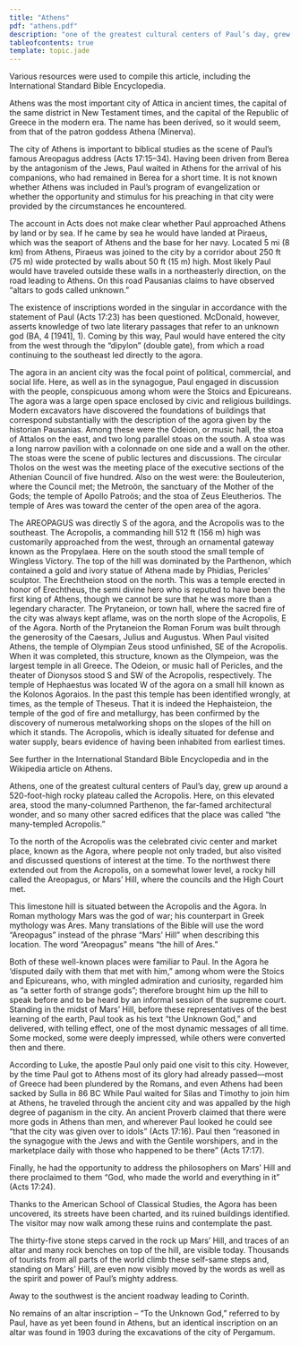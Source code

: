 ```yaml
---
title: "Athens"
pdf: "athens.pdf"
description: "one of the greatest cultural centers of Paul’s day, grew up around a 520-foot-high rocky plateau called the Acropolis."
tableofcontents: true
template: topic.jade
---
```


Various resources were used to compile this article, including the
International Standard Bible Encyclopedia.

Athens was the most important city of Attica in ancient times, the
capital of the same district in New Testament times, and the capital of
the Republic of Greece in the modern era. The name has been derived, so
it would seem, from that of the patron goddess Athena (Minerva).

The city of Athens is important to biblical studies as the scene of
Paul’s famous Areopagus address (Acts 17:15–34). Having been driven from
Berea by the antagonism of the Jews, Paul waited in Athens for the
arrival of his companions, who had remained in Berea for a short time.
It is not known whether Athens was included in Paul’s program of
evangelization or whether the opportunity and stimulus for his preaching
in that city were provided by the circumstances he encountered.

The account in Acts does not make clear whether Paul approached Athens
by land or by sea. If he came by sea he would have landed at Piraeus,
which was the seaport of Athens and the base for her navy. Located 5 mi
(8 km) from Athens, Piraeus was joined to the city by a corridor about
250 ft (75 m) wide protected by walls about 50 ft (15 m) high. Most
likely Paul would have traveled outside these walls in a northeasterly
direction, on the road leading to Athens. On this road Pausanias claims
to have observed “altars to gods called unknown.”

The existence of inscriptions worded in the singular in accordance with
the statement of Paul (Acts 17:23) has been questioned. McDonald,
however, asserts knowledge of two late literary passages that refer to
an unknown god (BA, 4 [1941], 1). Coming by this way, Paul would have
entered the city from the west through the “dipylon” (double gate), from
which a road continuing to the southeast led directly to the agora.

The agora in an ancient city was the focal point of political,
commercial, and social life. Here, as well as in the synagogue, Paul
engaged in discussion with the people, conspicuous among whom were the
Stoics and Epicureans. The agora was a large open space enclosed by
civic and religious buildings. Modern excavators have discovered the
foundations of buildings that correspond substantially with the
description of the agora given by the historian Pausanias. Among these
were the Odeion, or music hall, the stoa of Attalos on the east, and two
long parallel stoas on the south. A stoa was a long narrow pavilion with
a colonnade on one side and a wall on the other. The stoas were the
scene of public lectures and discussions. The circular Tholos on the
west was the meeting place of the executive sections of the Athenian
Council of five hundred. Also on the west were: the Bouleuterion, where
the Council met; the Metroön, the sanctuary of the Mother of the Gods;
the temple of Apollo Patroös; and the stoa of Zeus Eleutherios. The
temple of Ares was toward the center of the open area of the agora.

The AREOPAGUS was directly S of the agora, and the Acropolis was to the
southeast. The Acropolis, a commanding hill 512 ft (156 m) high was
customarily approached from the west, through an ornamental gateway
known as the Propylaea. Here on the south stood the small temple of
Wingless Victory. The top of the hill was dominated by the Parthenon,
which contained a gold and ivory statue of Athena made by Phidias,
Pericles’ sculptor. The Erechtheion stood on the north. This was a
temple erected in honor of Erechtheus, the semi divine hero who is
reputed to have been the first king of Athens, though we cannot be sure
that he was more than a legendary character. The Prytaneion, or town
hall, where the sacred fire of the city was always kept aflame, was on
the north slope of the Acropolis, E of the Agora. North of the
Prytaneion the Roman Forum was built through the generosity of the
Caesars, Julius and Augustus. When Paul visited Athens, the temple of
Olympian Zeus stood unfinished, SE of the Acropolis. When it was
completed, this structure, known as the Olympeion, was the largest
temple in all Greece. The Odeion, or music hall of Pericles, and the
theater of Dionysos stood S and SW of the Acropolis, respectively. The
temple of Hephaestus was located W of the agora on a small hill known as
the Kolonos Agoraios. In the past this temple has been identified
wrongly, at times, as the temple of Theseus. That it is indeed the
Hephaisteion, the temple of the god of fire and metallurgy, has been
confirmed by the discovery of numerous metalworking shops on the slopes
of the hill on which it stands. The Acropolis, which is ideally situated
for defense and water supply, bears evidence of having been inhabited
from earliest times.

See further in the International Standard Bible Encyclopedia and in the
Wikipedia article on Athens.

Athens, one of the greatest cultural centers of Paul’s day, grew up
around a 520-foot-high rocky plateau called the Acropolis. Here, on this
elevated area, stood the many-columned Parthenon, the far-famed
architectural wonder, and so many other sacred edifices that the place
was called “the many-templed Acropolis.”

To the north of the Acropolis was the celebrated civic center and market
place, known as the Agora, where people not only traded, but also
visited and discussed questions of interest at the time. To the
northwest there extended out from the Acropolis, on a somewhat lower
level, a rocky hill called the Areopagus, or Mars’ Hill, where the
councils and the High Court met.

This limestone hill is situated between the Acropolis and the Agora. In
Roman mythology Mars was the god of war; his counterpart in Greek
mythology was Ares. Many translations of the Bible will use the word
“Areopagus” instead of the phrase “Mars’ Hill” when describing this
location. The word “Areopagus” means “the hill of Ares.”

Both of these well-known places were familiar to Paul. In the Agora he
‘disputed daily with them that met with him,” among whom were the Stoics
and Epicureans, who, with mingled admiration and curiosity, regarded him
as “a setter forth of strange gods”; therefore brought him up the hill
to speak before and to be heard by an informal session of the supreme
court. Standing in the midst of Mars’ Hill, before these representatives
of the best learning of the earth, Paul took as his text “the Unknown
God,” and delivered, with telling effect, one of the most dynamic
messages of all time. Some mocked, some were deeply impressed, while
others were converted then and there.

According to Luke, the apostle Paul only paid one visit to this city.
However, by the time Paul got to Athens most of its glory had already
passed—most of Greece had been plundered by the Romans, and even Athens
had been sacked by Sulla in 86 BC While Paul waited for Silas and
Timothy to join him at Athens, he traveled through the ancient city and
was appalled by the high degree of paganism in the city. An ancient
Proverb claimed that there were more gods in Athens than men, and
wherever Paul looked he could see “that the city was given over to
idols” (Acts 17:16). Paul then “reasoned in the synagogue with the Jews
and with the Gentile worshipers, and in the marketplace daily with those
who happened to be there” (Acts 17:17).

Finally, he had the opportunity to address the philosophers on Mars’
Hill and there proclaimed to them “God, who made the world and
everything in it” (Acts 17:24).

Thanks to the American School of Classical Studies, the Agora has been
uncovered, its streets have been charted, and its ruined buildings
identified. The visitor may now walk among these ruins and contemplate
the past.

The thirty-five stone steps carved in the rock up Mars’ Hill, and traces
of an altar and many rock benches on top of the hill, are visible today.
Thousands of tourists from all parts of the world climb these self-same
steps and, standing on Mars’ Hill, are even now visibly moved by the
words as well as the spirit and power of Paul’s mighty address.

Away to the southwest is the ancient roadway leading to Corinth.

No remains of an altar inscription – “To the Unknown God,” referred to
by Paul, have as yet been found in Athens, but an identical inscription
on an altar was found in 1903 during the excavations of the city of
Pergamum.

